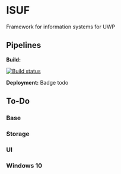 # ISUF
Framework for information systems for UWP

## Pipelines
**Build:**

[![Build status](https://goid.visualstudio.com/ISUF/_apis/build/status/ISUF%20-%20Build)](https://goid.visualstudio.com/ISUF/_build/latest?definitionId=11)


**Deployment:** Badge todo

## To-Do
### Base

### Storage

### UI

### Windows 10
